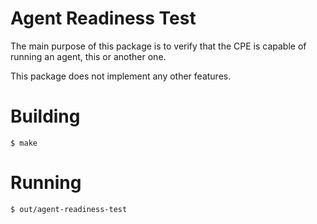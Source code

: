 Agent Readiness Test
====================

The main purpose of this package is to verify that the CPE is capable of
running an agent, this or another one.

This package does not implement any other features.


Building
========

    $ make


Running
=======

    $ out/agent-readiness-test


